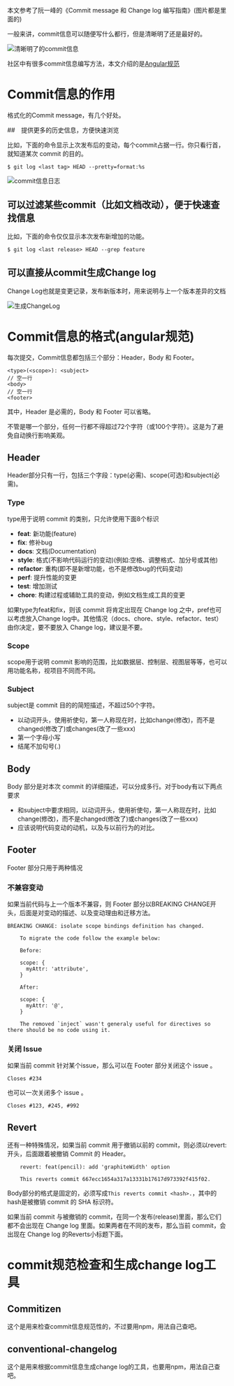 
本文参考了阮一峰的《Commit message 和 Change log 编写指南》(图片都是里面的)

一般来讲，commit信息可以随便写什么都行，但是清晰明了还是最好的。

![清晰明了的commit信息](./img/Commit信息编写指南-清晰明了的commit信息.png)

社区中有很多commit信息编写方法，本文介绍的是[Angular规范](https://github.com/angular/angular/blob/master/CONTRIBUTING.md#commit)

# Commit信息的作用
格式化的Commit message，有几个好处。

##　提供更多的历史信息，方便快速浏览

比如，下面的命令显示上次发布后的变动，每个commit占据一行。你只看行首，就知道某次 commit 的目的。

    $ git log <last tag> HEAD --pretty=format:%s

![commit信息日志](./img/Commit信息编写指南-commit信息日志.png)

## 可以过滤某些commit（比如文档改动），便于快速查找信息

比如，下面的命令仅仅显示本次发布新增加的功能。

    $ git log <last release> HEAD --grep feature

## 可以直接从commit生成Change log

Change Log也就是变更记录，发布新版本时，用来说明与上一个版本差异的文档

![生成ChangeLog](./img/Commit信息编写指南-生成ChangeLog.png)

# Commit信息的格式(angular规范)

每次提交，Commit信息都包括三个部分：Header，Body 和 Footer。

    <type>(<scope>): <subject>
    // 空一行
    <body>
    // 空一行
    <footer>

其中，Header 是必需的，Body 和 Footer 可以省略。

不管是哪一个部分，任何一行都不得超过72个字符（或100个字符）。这是为了避免自动换行影响美观。

## Header

Header部分只有一行，包括三个字段：type(必需)、scope(可选)和subject(必需)。

### Type

type用于说明 commit 的类别，只允许使用下面8个标识

* **feat**: 新功能(feature)
* **fix**: 修补bug
* **docs**: 文档(Documentation)
* **style**: 格式(不影响代码运行的变动)(例如:空格、调整格式、加分号或其他)
* **refactor**: 重构(即不是新增功能，也不是修改bug的代码变动)
* **perf**: 提升性能的变更
* **test**: 增加测试
* **chore**: 构建过程或辅助工具的变动，例如文档生成工具的变更

如果type为feat和fix，则该 commit 将肯定出现在 Change log 之中，pref也可以考虑放入Change log中。其他情况（docs、chore、style、refactor、test）由你决定，要不要放入 Change log，建议是不要。

### Scope

scope用于说明 commit 影响的范围，比如数据层、控制层、视图层等等，也可以用功能名称，视项目不同而不同。

### Subject

subject是 commit 目的的简短描述，不超过50个字符。

- 以动词开头，使用祈使句，第一人称现在时，比如change(修改)，而不是changed(修改了)或changes(改了一些xxx)
- 第一个字母小写
- 结尾不加句号(.)

## Body

Body 部分是对本次 commit 的详细描述，可以分成多行。对于body有以下两点要求

- 和subject中要求相同，以动词开头，使用祈使句，第一人称现在时，比如change(修改)，而不是changed(修改了)或changes(改了一些xxx)
- 应该说明代码变动的动机，以及与以前行为的对比。 

## Footer

Footer 部分只用于两种情况

### 不兼容变动

如果当前代码与上一个版本不兼容，则 Footer 部分以BREAKING CHANGE开头，后面是对变动的描述、以及变动理由和迁移方法。

```git
BREAKING CHANGE: isolate scope bindings definition has changed.

    To migrate the code follow the example below:

    Before:

    scope: {
      myAttr: 'attribute',
    }

    After:

    scope: {
      myAttr: '@',
    }

    The removed `inject` wasn't generaly useful for directives so there should be no code using it.
```

### 关闭 Issue

如果当前 commit 针对某个issue，那么可以在 Footer 部分关闭这个 issue 。

    Closes #234

也可以一次关闭多个 issue 。

    Closes #123, #245, #992

## Revert

还有一种特殊情况，如果当前 commit 用于撤销以前的 commit，则必须以revert:开头，后面跟着被撤销 Commit 的 Header。

```git
    revert: feat(pencil): add 'graphiteWidth' option

    This reverts commit 667ecc1654a317a13331b17617d973392f415f02.
```

Body部分的格式是固定的，必须写成`This reverts commit <hash>.`，其中的hash是被撤销 commit 的 SHA 标识符。

如果当前 commit 与被撤销的 commit，在同一个发布(release)里面，那么它们都不会出现在 Change log 里面。如果两者在不同的发布，那么当前 commit，会出现在 Change log 的Reverts小标题下面。

# commit规范检查和生成change log工具

## Commitizen

这个是用来检查commit信息规范性的，不过要用npm，用法自己查吧。

## conventional-changelog

这个是用来根据commit信息生成change log的工具，也要用npm，用法自己查吧。